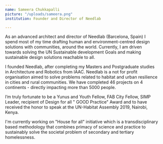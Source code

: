 ```yaml
---
name: Sameera Chukkapalli
picture: "/uploads/sameera.png"
institution: Founder and Director of Needlab

---
```


As an advanced architect and director of Needlab (Barcelona, Spain) I spend most of my time drafting human and environment-centred design solutions with communities, around the world. Currently, I am driven towards solving the UN Sustainable development Goals and making sustainable design solutions reachable to all.

I founded Needlab, after completing my Masters and Postgraduate studies in Architecture and Robotics from IAAC. Needlab is a not for profit organisation aimed to solve problems related to habitat and urban resilience in cities and rural communities. We have completed 46 projects on 4 continents - directly impacting more than 5000 people.

I’m truly fortunate to be a Yunus and Youth Fellow, FAB City Fellow, SIMP Leader, recipient of Design for all " GOOD Practice" Award and to have received the honor to speak at the UN-Habitat Assembly 2019, Nairobi, Kenya.

I'm currently working on "House for all" initiative which is a transdisciplinary based methodology that combines primacy of science and practice to sustainably solve the societal problem of secondary and tertiary homelessness. 
